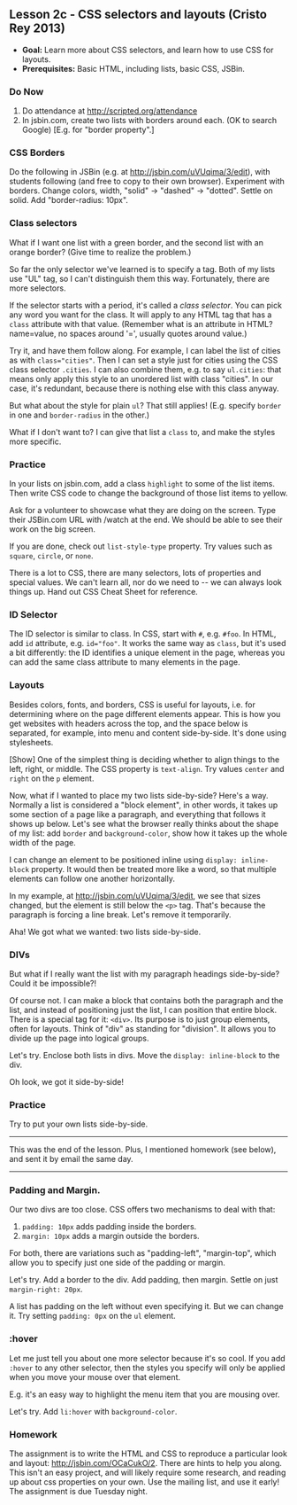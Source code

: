 Lesson 2c - CSS selectors and layouts (Cristo Rey 2013)
-------------------------------------

- **Goal:** Learn more about CSS selectors, and learn how to use CSS for layouts.
- **Prerequisites:** Basic HTML, including lists, basic CSS, JSBin.

### Do Now
1. Do attendance at http://scripted.org/attendance
2. In jsbin.com, create two lists with borders around each. (OK to search Google) [E.g. for "border property".]

### CSS Borders

Do the following in JSBin (e.g. at http://jsbin.com/uVUqima/3/edit), with students following (and free to copy to their own browser). Experiment with borders. Change colors, width, "solid" -> "dashed" -> "dotted". Settle on solid. Add "border-radius: 10px".

### Class selectors

What if I want one list with a green border, and the second list with an orange border? (Give time to realize the problem.)

So far the only selector we've learned is to specify a tag. Both of my lists use "UL" tag, so I can't distinguish them this way. Fortunately, there are more selectors.

If the selector starts with a period, it's called a _class selector_. You can pick any word you want for the class. It will apply to any HTML tag that has a `class` attribute with that value. (Remember what is an attribute in HTML? name=value, no spaces around '=', usually quotes around value.)

Try it, and have them follow along. For example, I can label the list of cities as with `class="cities"`. Then I can set a style just for cities using the CSS class selector `.cities`. I can also combine them, e.g. to say `ul.cities`: that means only apply this style to an unordered list with class "cities". In our case, it's redundant, because there is nothing else with this class anyway.

But what about the style for plain `ul`? That still applies! (E.g. specify `border` in one and `border-radius` in the other.)

What if I don't want to? I can give that list a `class` to, and make the styles more specific.



### Practice

In your lists on jsbin.com, add a class `highlight` to some of the list items. Then write CSS code to change the background of those list items to yellow.

Ask for a volunteer to showcase what they are doing on the screen. Type their JSBin.com URL with /watch at the end. We should be able to see their work on the big screen.

If you are done, check out `list-style-type` property. Try values such as `square`, `circle`, or `none`.

There is a lot to CSS, there are many selectors, lots of properties and special values. We can't learn all, nor do we need to -- we can always look things up. Hand out CSS Cheat Sheet for reference.

### ID Selector

The ID selector is similar to class. In CSS, start with `#`, e.g. `#foo`. In HTML, add `id` attribute, e.g. `id="foo"`. It works the same way as `class`, but it's used a bit differently: the ID identifies a unique element in the page, whereas you can add the same class attribute to many elements in the page.

### Layouts

Besides colors, fonts, and borders, CSS is useful for layouts, i.e. for determining where on the page different elements appear. This is how you get websites with headers across the top, and the space below is separated, for example, into menu and content side-by-side. It's done using stylesheets.

[Show] One of the simplest thing is deciding whether to align things to the left, right, or middle. The CSS property is `text-align`. Try values `center` and `right` on the `p` element.

Now, what if I wanted to place my two lists side-by-side? Here's a way. Normally a list is considered a "block element", in other words, it takes up some section of a page like a paragraph, and everything that follows it shows up below. Let's see what the browser really thinks about the shape of my list: add `border` and `background-color`, show how it takes up the whole width of the page.

I can change an element to be positioned inline using `display: inline-block` property. It would then be treated more like a word, so that multiple elements can follow one another horizontally.

In my example, at http://jsbin.com/uVUqima/3/edit, we see that sizes changed, but the element is still below the `<p>` tag. That's because the paragraph is forcing a line break. Let's remove it temporarily.

Aha! We got what we wanted: two lists side-by-side.

### DIVs

But what if I really want the list with my paragraph headings side-by-side? Could it be impossible?!

Of course not. I can make a block that contains both the paragraph and the list, and instead of positioning just the list, I can position that entire block. There is a special tag for it: `<div>`. Its purpose is to just group elements, often for layouts. Think of "div" as standing for "division". It allows you to divide up the page into logical groups.

Let's try. Enclose both lists in divs. Move the `display: inline-block` to the div.

Oh look, we got it side-by-side!

### Practice

Try to put your own lists side-by-side.

* * *
This was the end of the lesson. Plus, I mentioned homework (see below), and sent it by email the same day.
* * *


### Padding and Margin.

Our two divs are too close. CSS offers two mechanisms to deal with that:

1. `padding: 10px` adds padding inside the borders.
2. `margin: 10px` adds a margin outside the borders.

For both, there are variations such as "padding-left", "margin-top", which allow you to specify just one side of the padding or margin.

Let's try. Add a border to the div. Add padding, then margin. Settle on just `margin-right: 20px`.

A list has padding on the left without even specifying it. But we can change it. Try setting `padding: 0px` on the `ul` element.

### :hover

Let me just tell you about one more selector because it's so cool. If you add `:hover` to any other selector, then the styles you specify will only be applied when you move your mouse over that element.

E.g. it's an easy way to highlight the menu item that you are mousing over.

Let's try. Add `li:hover` with `background-color`.

### Homework

The assignment is to write the HTML and CSS to reproduce a particular look and layout: http://jsbin.com/OCaCukO/2.
There are hints to help you along. This isn't an easy project, and will likely require some research, and reading
up about css properties on your own. Use the mailing list, and use it early! The assignment is due Tuesday night.


